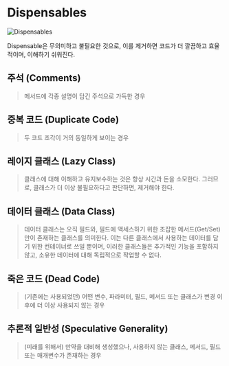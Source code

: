 # Dispensables

![Dispensables](https://refactoring.guru/images/refactoring/content/catalog/dispensables-2x.png)

Dispensable은 무의미하고 불필요한 것으로, 이를 제거하면 코드가 더 깔끔하고 효율적이며, 이해하기 쉬워진다.

## 주석 (Comments)

> 메서드에 각종 설명이 담긴 주석으로 가득한 경우

## 중복 코드 (Duplicate Code)

> 두 코드 조각이 거의 동일하게 보이는 경우

## 레이지 클래스 (Lazy Class)

> 클래스에 대해 이해하고 유지보수하는 것은 항상 시간과 돈을 소모한다. 그러므로, 클래스가 더 이상 불필요하다고 판단하면, 제거해야 한다.

## 데이터 클래스 (Data Class)

> 데이터 클래스는 오직 필드와, 필드에 액세스하기 위한 조잡한 메서드(Get/Set)만이 존재하는 클래스를 의미한다.
> 이는 다른 클래스에서 사용하는 데이터를 담기 위한 컨테이너로 쓰일 뿐이며, 이러한 클래스들은 추가적인 기능을 포함하지 않고, 소유한 데이터에 대해 독립적으로 작업할 수 없다.

## 죽은 코드 (Dead Code)

> (기존에는 사용되었던) 어떤 변수, 파라미터, 필드, 메서드 또는 클래스가 변경 이후에 더 이상 사용되지 않는 경우

## 추론적 일반성 (Speculative Generality)

> (미래를 위해서) 만약을 대비해 생성했으나, 사용하지 않는 클래스, 메서드, 필드 또는 매개변수가 존재하는 경우

